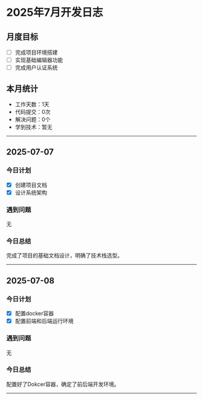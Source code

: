 # 2025年7月开发日志

## 月度目标
- [ ] 完成项目环境搭建
- [ ] 实现基础编辑器功能
- [ ] 完成用户认证系统

## 本月统计
- 工作天数：1天
- 代码提交：0次
- 解决问题：0个
- 学到技术：暂无

---

## 2025-07-07
### 今日计划
- [x] 创建项目文档
- [x] 设计系统架构

### 遇到问题
无

### 今日总结
完成了项目的基础文档设计，明确了技术栈选型。

---
## 2025-07-08
### 今日计划
- [x] 配置docker容器
- [x] 配置前端和后端运行环境

### 遇到问题
无

### 今日总结
配置好了Dokcer容器，确定了前后端开发环境。

---